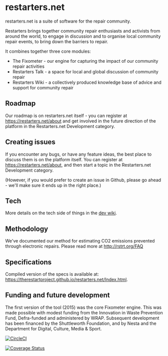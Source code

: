 # restarters.net

restarters.net is a suite of software for the repair community. 

Restarters brings together community repair enthusiasts and activists from
around the world, to engage in discussion and to organise local community repair
events, to bring down the barriers to repair.

It combines together three core modules: 

* The Fixometer - our engine for capturing the impact of our community repair
  activities
* Restarters Talk - a space for local and global discussion of community repair
* Restarters Wiki - a collectively produced knowledge base of advice and support
  for community repair

## Roadmap

Our roadmap is on restarters.net itself - you can register at
https://restarters.net/about and get involved in the future direction of the
platform in the Restarters.net Development category.

## Creating issues

If you encounter any bugs, or have any feature ideas, the best place to discuss
them is on the platform itself. You can register at
https://restarters.net/about, and then start a topic in the Restarters.net
Development category.

(However, if you would prefer to create an issue in Github, please go ahead -
we'll make sure it ends up in the right place.)

## Tech

More details on the tech side of things in the [dev wiki](https://github.com/therestartproject/restarters.net/wiki).

## Methodology

We've documented our method for estimating CO2 emissions prevented through
electronic repairs. Please read more at http://rstrt.org/FAQ

## Specifications

Compiled version of the specs is available at: https://therestartproject.github.io/restarters.net/Index.html.

## Funding and future development

The first version of the tool (2015) was the core Fixometer engine. This was
made possible with modest funding from the Innovation in Waste Prevention Fund,
Defra-funded and administered by WRAP. Subsequent development has been financed
by the Shuttleworth Foundation, and by Nesta and the Department for Digital,
Culture, Media & Sport.

[![CircleCI](https://circleci.com/gh/TheRestartProject/restarters.net/tree/develop.svg?style=svg)](https://circleci.com/gh/TheRestartProject/restarters.net/?branch=develop)

[![Coverage Status](https://coveralls.io/repos/github/TheRestartProject/restarters.net/badge.svg?branch=master)](https://coveralls.io/github/TheRestartProject/restarters.net?branch=master)